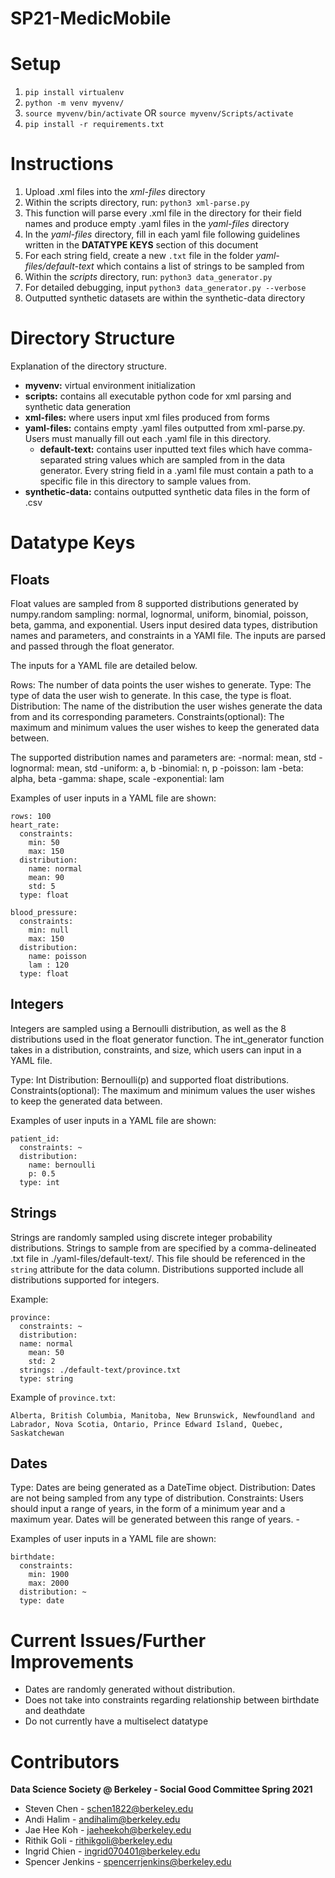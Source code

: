 # SP21-MedicMobile
# Setup 
1. `pip install virtualenv`
2. `python -m venv myvenv/`
3. `source myvenv/bin/activate`
OR `source myvenv/Scripts/activate`
4. `pip install -r requirements.txt` 

# Instructions 
1. Upload .xml files into the *xml-files* directory 
2. Within the scripts directory, run: `python3 xml-parse.py`
  1. This function will parse every .xml file in the directory for their field names and produce empty .yaml files in the *yaml-files* directory
3. In the *yaml-files* directory, fill in each yaml file following guidelines written in the **DATATYPE KEYS** section of this document
  1. For each string field, create a new `.txt` file in the folder *yaml-files/default-text* which contains a list of strings to be sampled from
4. Within the *scripts* directory, run: `python3 data_generator.py`
  1. For detailed debugging, input `python3 data_generator.py --verbose`
5. Outputted synthetic datasets are within the synthetic-data directory


# Directory Structure
Explanation of the directory structure.
- **myvenv:** virtual environment initialization
- **scripts:** contains all executable python code for xml parsing and synthetic data generation
- **xml-files:** where users input xml files produced from forms
- **yaml-files:** contains empty .yaml files outputted from xml-parse.py. Users must manually fill out each .yaml file in this directory.
  - **default-text:** contains user inputted text files which have comma-separated string values which are sampled from in the data generator. Every string field in a .yaml file must contain a path to a specific file in this directory to sample values from.
- **synthetic-data:** contains outputted synthetic data files in the form of .csv



# Datatype Keys

## Floats 
Float values are sampled from 8 supported distributions generated by numpy.random sampling: normal, lognormal, uniform, binomial, poisson, beta, gamma, and exponential. 
Users input desired data types, distribution names and parameters, and constraints in a YAMl file. The inputs are parsed and passed through the float generator.

The inputs for a YAML file are detailed below. 

Rows: The number of data points the user wishes to generate. 
Type: The type of data the user wish to generate. In this case, the type is float.
Distribution: The name of the distribution the user wishes generate the data from and its corresponding parameters. 
Constraints(optional): The maximum and minimum values the user wishes to keep the generated data between. 

The supported distribution names and parameters are:
  -normal: mean, std
  -lognormal: mean, std
  -uniform: a, b 
  -binomial: n, p 
  -poisson: lam 
  -beta: alpha, beta 
  -gamma: shape, scale 
  -exponential: lam 

Examples of user inputs in a YAML file are shown:
```
rows: 100
heart_rate:
  constraints:
    min: 50
    max: 150
  distribution: 
    name: normal
    mean: 90
    std: 5
  type: float
```
```
blood_pressure:
  constraints:
    min: null
    max: 150
  distribution: 
    name: poisson
    lam : 120
  type: float
```

## Integers 
Integers are sampled using a Bernoulli distribution, as well as the 8 distributions used in the float generator function.
The int_generator function takes in a distribution, constraints, and size, which users can input in a YAML file. 

Type: Int
Distribution: Bernoulli(p) and supported float distributions.
Constraints(optional): The maximum and minimum values the user wishes to keep the generated data between. 

Examples of user inputs in a YAML file are shown:
```
patient_id:
  constraints: ~
  distribution: 
    name: bernoulli
    p: 0.5
  type: int
```
## Strings

Strings are randomly sampled using discrete integer probability distributions. Strings to sample from are specified by a comma-delineated .txt file 
in ./yaml-files/default-text/. This file should be referenced in the `string` attribute for the data column. Distributions supported include all distributions supported for integers.

Example:
```
province:
  constraints: ~
  distribution:
  name: normal
    mean: 50
    std: 2
  strings: ./default-text/province.txt
  type: string
```
Example of `province.txt`:

`Alberta, British Columbia, Manitoba, New Brunswick, Newfoundland and Labrador, Nova Scotia, Ontario, Prince Edward Island, Quebec, Saskatchewan`

## Dates 

Type: Dates are being generated as a DateTime object.
Distribution: Dates are not being sampled from any type of distribution. 
Constraints: Users should input a range of years, in the form of a minimum year and a maximum year. Dates will be generated between this range of years.  -

Examples of user inputs in a YAML file are shown:
```
birthdate:
  constraints:
    min: 1900
    max: 2000
  distribution: ~
  type: date
```



# Current Issues/Further Improvements
* Dates are randomly generated without distribution.
* Does not take into constraints regarding relationship between birthdate and deathdate
* Do not currently have a multiselect datatype


# Contributors
**Data Science Society @ Berkeley - Social Good Committee Spring 2021** 
* Steven Chen - schen1822@berkeley.edu 
* Andi Halim - andihalim@berkeley.edu
* Jae Hee Koh - jaeheekoh@berkeley.edu
* Rithik Goli - rithikgoli@berkeley.edu
* Ingrid Chien - ingrid070401@berkeley.edu
* Spencer Jenkins - spencerrjenkins@berkeley.edu








